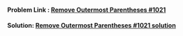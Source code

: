 #### Problem Link : [ Remove Outermost Parentheses #1021](https://leetcode.com/problems/remove-outermost-parentheses/submissions/)
#### Solution: [ Remove Outermost Parentheses #1021 solution](renove_outer_parenthesses.cpp)
